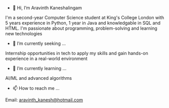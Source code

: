- 👋 Hi, I’m Aravinth Kaneshalingam

I'm a second-year Computer Science student at King's College London with 5 years
experience in Python, 1 year in Java and knowledgable in SQL and HTML. I'm passionate
about programming, problem-solving and learning new technologies

- 👀 I’m currently seeking ...

Internship opportunities in tech to apply my skills and gain hands-on experience
in a real-world environment
  
- 🌱 I’m currently learning ...

AI/ML and advanced algorithms
  
- 📫 How to reach me ...

Email: aravinth_kanesh@hotmail.com
